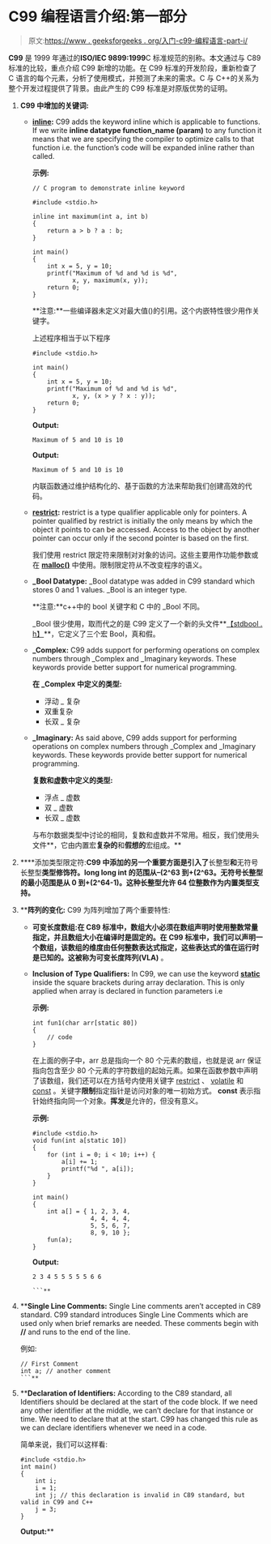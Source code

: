 # C99 编程语言介绍:第一部分

> 原文:[https://www . geeksforgeeks . org/入门-c99-编程语言-part-i/](https://www.geeksforgeeks.org/introduction-to-the-c99-programming-language-part-i/)

**C99** 是 1999 年通过的**ISO/IEC 9899:1999**C 标准规范的别称。本文通过与 C89 标准的比较，重点介绍 C99 新增的功能。在 C99 标准的开发阶段，重新检查了 C 语言的每个元素，分析了使用模式，并预测了未来的需求。C 与 C++的关系为整个开发过程提供了背景。由此产生的 C99 标准是对原版优势的证明。

1.  **C99 中增加的关键词:**
    *   **[inline](https://www.geeksforgeeks.org/inline-functions-cpp/):** C99 adds the keyword inline which is applicable to functions. If we write **inline datatype function_name (param)** to any function it means that we are specifying the compiler to optimize calls to that function i.e. the function’s code will be expanded inline rather than called.

        **示例:**

        ```
        // C program to demonstrate inline keyword

        #include <stdio.h>

        inline int maximum(int a, int b)
        {
            return a > b ? a : b;
        }

        int main()
        {
            int x = 5, y = 10;
            printf("Maximum of %d and %d is %d",
                   x, y, maximum(x, y));
            return 0;
        }
        ```

        **注意:**一些编译器未定义对最大值()的引用。这个内嵌特性很少用作关键字。

        上述程序相当于以下程序

        ```
        #include <stdio.h>

        int main()
        {
            int x = 5, y = 10;
            printf("Maximum of %d and %d is %d",
                   x, y, (x > y ? x : y));
            return 0;
        }
        ```

        **Output:**

        ```
        Maximum of 5 and 10 is 10

        ```

        **Output:**

        ```
        Maximum of 5 and 10 is 10

        ```

        内联函数通过维护结构化的、基于函数的方法来帮助我们创建高效的代码。

    *   **[restrict](https://www.geeksforgeeks.org/restrict-keyword-c/):** restrict is a type qualifier applicable only for pointers. A pointer qualified by restrict is initially the only means by which the object it points to can be accessed. Access to the object by another pointer can occur only if the second pointer is based on the first.

        我们使用 restrict 限定符来限制对对象的访问。这些主要用作功能参数或在 **[malloc()](https://www.geeksforgeeks.org/dynamic-memory-allocation-in-c-using-malloc-calloc-free-and-realloc/)** 中使用。限制限定符从不改变程序的语义。

    *   **_Bool Datatype:** _Bool datatype was added in C99 standard which stores 0 and 1 values. _Bool is an integer type.

        **注意:**c++中的 bool 关键字和 C 中的 _Bool 不同。

        _Bool 很少使用，取而代之的是 C99 定义了一个新的头文件**[【stdbool . h】](https://www.geeksforgeeks.org/bool-in-c/)**，它定义了三个宏 Bool，真和假。

    *   **_Complex:** C99 adds support for performing operations on complex numbers through _Complex and _Imaginary keywords. These keywords provide better support for numerical programming.

        **在 _Complex 中定义的类型:**

        *   浮动 _ 复杂
        *   双重复杂
        *   长双 _ 复杂
    *   **_Imaginary:** As said above, C99 adds support for performing operations on complex numbers through _Complex and _Imaginary keywords. These keywords provide better support for numerical programming.

        **复数和虚数中定义的类型:**

        *   浮点 _ 虚数
        *   双 _ 虚数
        *   长双 _ 虚数

        与布尔数据类型中讨论的相同，复数和虚数并不常用。相反，我们使用头文件**，它由内置宏**复杂的**和**假想的**宏组成。**

2.  ****添加类型限定符:**C99 中添加的另一个重要方面是引入了**长整型**和**无符号长整型**类型修饰符。long long int 的范围从–(2^63 到+(2^63。无符号长整型的最小范围是从 0 到+(2^64-1)。这种长整型允许 64 位整数作为内置类型支持。**
3.  ****阵列的变化:** C99 为阵列增加了两个重要特性:

    *   **可变长度数组:**在 C89 标准中，数组大小必须在数组声明时使用整数常量指定，并且数组大小在编译时是固定的。在 C99 标准中，我们可以声明一个数组，该数组的维度由任何整数表达式指定，这些表达式的值在运行时是已知的。这被称为**可变长度阵列(VLA)** 。
    *   **Inclusion of Type Qualifiers:** In C99, we can use the keyword **[static](https://www.geeksforgeeks.org/static-keyword-cpp/)** inside the square brackets during array declaration. This is only applied when array is declared in function parameters i.e

        **示例:**

        ```
        int fun1(char arr[static 80])
        {
            // code
        }
        ```

        在上面的例子中，arr 总是指向一个 80 个元素的数组，也就是说 arr 保证指向包含至少 80 个元素的字符数组的起始元素。如果在函数参数中声明了该数组，我们还可以在方括号内使用关键字 [restrict](https://www.geeksforgeeks.org/restrict-keyword-c/) 、 [volatile](https://www.geeksforgeeks.org/understanding-volatile-qualifier-in-c/) 和 [const](https://www.geeksforgeeks.org/const-qualifier-in-c/) 。关键字**限制**指定指针是访问对象的唯一初始方式。 **const** 表示指针始终指向同一个对象。**挥发**是允许的，但没有意义。

        **示例:**

        ```
        #include <stdio.h>
        void fun(int a[static 10])
        {
            for (int i = 0; i < 10; i++) {
                a[i] += 1;
                printf("%d ", a[i]);
            }
        }

        int main()
        {
            int a[] = { 1, 2, 3, 4,
                        4, 4, 4, 4,
                        5, 5, 6, 7,
                        8, 9, 10 };
            fun(a);
        }
        ```

        **Output:**

        ```
        2 3 4 5 5 5 5 5 6 6

        ```** 
4.  ****Single Line Comments:** Single Line comments aren’t accepted in C89 standard. C99 standard introduces Single Line Comments which are used only when brief remarks are needed. These comments begin with **//** and runs to the end of the line.

    例如:

    ```
    // First Comment
    int a; // another comment
    ```** 
5.  ****Declaration of Identifiers:**
    According to the C89 standard, all Identifiers should be declared at the start of the code block. If we need any other identifier at the middle, we can’t declare for that instance or time. We need to declare that at the start. C99 has changed this rule as we can declare identifiers whenever we need in a code.

    简单来说，我们可以这样看:

    ```
    #include <stdio.h>
    int main()
    {
        int i;
        i = 1;
        int j; // this declaration is invalid in C89 standard, but valid in C99 and C++
        j = 3;
    }
    ```

    **Output:****